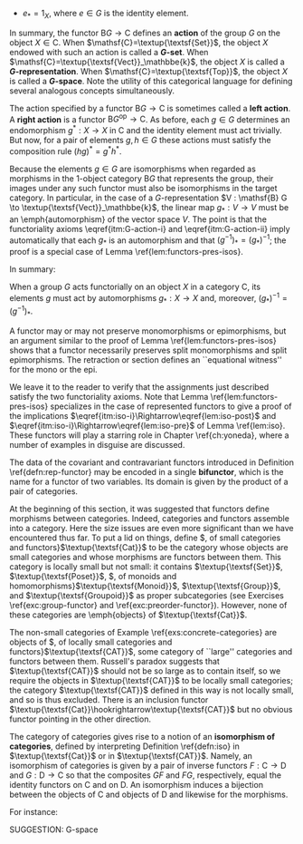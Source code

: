 -  $e_* = 1_X$, where $e \in G$ is the identity element.

In summary, the functor $\mathsf{B} G \to \mathsf{C}$ defines an **action** of the group $G$ on the object $X \in \mathsf{C}$. When $\mathsf{C}=\textup{\textsf{Set}}$, the object $X$ endowed with such an action is called a **$G$-set**. When $\mathsf{C}=\textup{\textsf{Vect}}_\mathbbe{k}$, the object $X$ is called a **$G$-representation**. When $\mathsf{C}=\textup{\textsf{Top}}$, the object $X$ is called a **$G$-space**. Note the utility of this categorical language for defining several analogous concepts simultaneously.


The action specified by a functor $\mathsf{B} G \to \mathsf{C}$ is sometimes called a **left action**. A **right action** is a functor $\mathsf{B} G^\mathrm{op} \to \mathsf{C}$. As before, each $g \in G$ determines an endomorphism $g^* : X \to X$ in $\mathsf{C}$ and the identity element must act trivially. But now, for a pair of elements $g,h \in G$ these actions must satisfy the composition rule $(hg)^*=g^*h^*$.

Because the elements $g \in G$ are isomorphisms when regarded as morphisms in the 1-object category $\mathsf{B} G$ that represents the group, their images under any such functor must also be isomorphisms in the target category. In particular, in the case of a $G$-representation $V : \mathsf{B} G \to \textup{\textsf{Vect}}_\mathbbe{k}$, the linear map $g_* : V \to V$ must be an \emph{automorphism} of the vector space $V$.
The point is that the functoriality axioms \eqref{itm:G-action-i} and \eqref{itm:G-action-ii} imply automatically that each $g_*$ is an automorphism and that $(g^{-1})_* = (g_*)^{-1}$; the proof is a special case of Lemma \ref{lem:functors-pres-isos}.


In summary:

 When a group $G$ acts functorially on an object $X$ in a category $\mathsf{C}$, its elements $g$ must act by automorphisms $g_* : X \to X$ and, moreover, $(g_*)^{-1} = (g^{-1})_*$.


A functor may or may not preserve monomorphisms or epimorphisms, but an argument similar to the proof of Lemma \ref{lem:functors-pres-isos} shows that a functor necessarily preserves split monomorphisms and split epimorphisms. The retraction or section defines an ``equational witness'' for the mono or the epi.



We leave it to the reader to verify that the assignments just described satisfy the two functoriality axioms. Note that Lemma \ref{lem:functors-pres-isos} specializes in the case of represented functors to give a proof of the implications $\eqref{itm:iso-i}\Rightarrow\eqref{lem:iso-post}$ and $\eqref{itm:iso-i}\Rightarrow\eqref{lem:iso-pre}$ of Lemma \ref{lem:iso}. These functors will play a starring role in Chapter \ref{ch:yoneda}, where a number of examples in disguise are discussed.

The data of the covariant and contravariant functors introduced in Definition \ref{defn:rep-functor} may be encoded in a single **bifunctor**, which is the name for a functor of two variables. Its domain is given by the product of a pair of categories.





At the beginning of this section, it was suggested that functors define morphisms between categories. Indeed, categories and functors assemble into a category. Here the size issues are even more significant than we have encountered thus far. To put a lid on things, define $, of small categories and functors}$\textup{\textsf{Cat}}$ to be the category whose objects are small categories and whose morphisms are functors between them. This category is locally small but not small: it contains $\textup{\textsf{Set}}$, $\textup{\textsf{Poset}}$, $, of monoids and homomorphisms}$\textup{\textsf{Monoid}}$,  $\textup{\textsf{Group}}$, and  $\textup{\textsf{Groupoid}}$  as proper subcategories (see Exercises \ref{exc:group-functor} and \ref{exc:preorder-functor}). However, none of these categories are \emph{objects} of $\textup{\textsf{Cat}}$.

 The non-small categories of Example \ref{exs:concrete-categories} are objects of $, of locally small categories and functors}$\textup{\textsf{CAT}}$, some category of ``large'' categories and functors between them. Russell's paradox suggests that $\textup{\textsf{CAT}}$ should not be so large as to contain itself, so we require the objects in $\textup{\textsf{CAT}}$ to be locally small categories; the category $\textup{\textsf{CAT}}$ defined in this way is not locally small, and so is thus excluded. There is an inclusion functor $\textup{\textsf{Cat}}\hookrightarrow\textup{\textsf{CAT}}$ but no obvious functor pointing in the other direction.

The category of categories gives rise to a notion of an **isomorphism of categories**, defined by interpreting Definition \ref{defn:iso} in $\textup{\textsf{Cat}}$ or in $\textup{\textsf{CAT}}$. Namely, an isomorphism of categories is given by a pair of inverse functors $F : \mathsf{C} \to \mathsf{D}$ and $G : \mathsf{D} \to \mathsf{C}$ so that the composites $GF$ and $FG$, respectively, equal the identity functors on $\mathsf{C}$ and on $\mathsf{D}$. An isomorphism induces a bijection between the objects of $\mathsf{C}$ and objects of $\mathsf{D}$ and likewise for the morphisms.

 For instance:


SUGGESTION: G-space